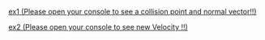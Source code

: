 [ex1 (Please open your console to see a collision point and normal vector!!)](https://phanbaokhang0205.github.io/Game-Training/phase-1/basic_game_math_and_physics/basic_collision/ex/ex1.html)

[ex2 (Please open your console to see new Velocity !!)](https://phanbaokhang0205.github.io/Game-Training/phase-1/basic_game_math_and_physics/basic_collision/ex/ex2.html)

